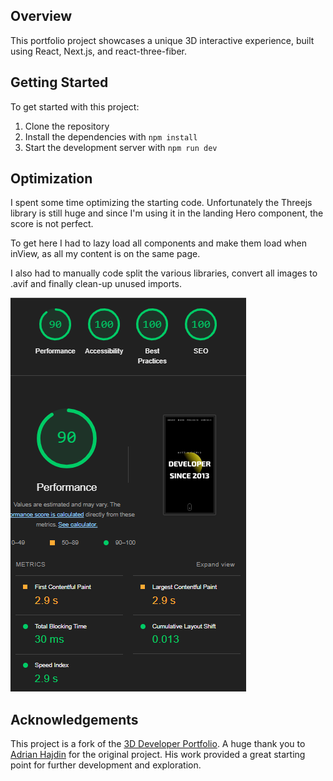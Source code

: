 ## Overview

This portfolio project showcases a unique 3D interactive experience, built using React, Next.js, and react-three-fiber.

## Getting Started

To get started with this project:

1. Clone the repository
2. Install the dependencies with `npm install`
3. Start the development server with `npm run dev`

## Optimization

I spent some time optimizing the starting code. Unfortunately the Threejs library is still huge and since I'm using it in the landing Hero component, the score is not perfect.

To get here I had to lazy load all components and make them load when inView, as all my content is on the same page.

I also had to manually code split the various libraries, convert all images to .avif and finally clean-up unused imports.

![Google lighthouse results](https://github.com/mttfiorio/3d-portfolio/blob/main/public/readme/lighthouse.png?raw=true)

## Acknowledgements

This project is a fork of the [3D Developer Portfolio](https://github.com/adrianhajdin/project_3D_developer_portfolio).
A huge thank you to [Adrian Hajdin](https://github.com/adrianhajdin) for the original project. His work provided a great starting point for further development and exploration.
